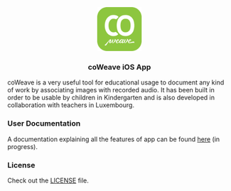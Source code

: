 <p align="center">
  <a href="https://coweave.lu">
    <img src="icon.png" alt="" width="100">
  </a>
  <h3 align="center">coWeave iOS App</h3>
</p>

coWeave is a very useful tool for educational usage to document any kind of work by associating images with recorded audio.
It has been built in order to be usable by children in Kindergarten and is also developed in collaboration with teachers in Luxembourg.

### User Documentation

A documentation explaining all the features of app can be found [here](https://github.com/coWeave/coWeave-Documentation) (in progress).

### License

Check out the [LICENSE](LICENSE) file.
